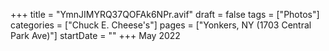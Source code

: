 +++
title = "YmnJIMYRQ37QOFAk6NPr.avif"
draft = false
tags = ["Photos"]
categories = ["Chuck E. Cheese's"]
pages = ["Yonkers, NY (1703 Central Park Ave)"]
startDate = ""
+++
May 2022
